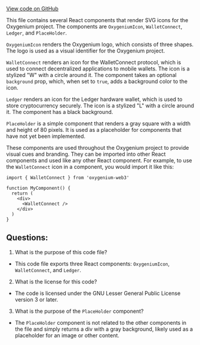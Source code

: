 [View code on GitHub](https://github.com/oxygenium/oxygenium-web3/packages/web3-react/src/assets/logos.tsx)

This file contains several React components that render SVG icons for the Oxygenium project. The components are `OxygeniumIcon`, `WalletConnect`, `Ledger`, and `PlaceHolder`. 

`OxygeniumIcon` renders the Oxygenium logo, which consists of three shapes. The logo is used as a visual identifier for the Oxygenium project.

`WalletConnect` renders an icon for the WalletConnect protocol, which is used to connect decentralized applications to mobile wallets. The icon is a stylized "W" with a circle around it. The component takes an optional `background` prop, which, when set to `true`, adds a background color to the icon.

`Ledger` renders an icon for the Ledger hardware wallet, which is used to store cryptocurrency securely. The icon is a stylized "L" with a circle around it. The component has a black background.

`PlaceHolder` is a simple component that renders a gray square with a width and height of 80 pixels. It is used as a placeholder for components that have not yet been implemented.

These components are used throughout the Oxygenium project to provide visual cues and branding. They can be imported into other React components and used like any other React component. For example, to use the `WalletConnect` icon in a component, you would import it like this:

```
import { WalletConnect } from 'oxygenium-web3'

function MyComponent() {
  return (
    <div>
      <WalletConnect />
    </div>
  )
}
```
## Questions: 
 1. What is the purpose of this code file?
- This code file exports three React components: `OxygeniumIcon`, `WalletConnect`, and `Ledger`. 

2. What is the license for this code?
- The code is licensed under the GNU Lesser General Public License version 3 or later.

3. What is the purpose of the `PlaceHolder` component?
- The `PlaceHolder` component is not related to the other components in the file and simply returns a div with a gray background, likely used as a placeholder for an image or other content.